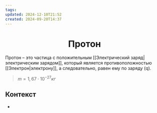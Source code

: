 ```yaml
---
tags: 
updated: 2024-12-10T21:52
created: 2024-09-20T14:37
---
```

<center> <h1> <b> Протон </b> </h1> </center>

Протон – это частица с положительным [[Электрический заряд|электрическим зарядом]], который является противоположностью [[Электрон|электрону]], а следовательно, равен ему по заряду (q).

> $m=1,67\cdot 10^{-27} кг$

## Контекст
- 

